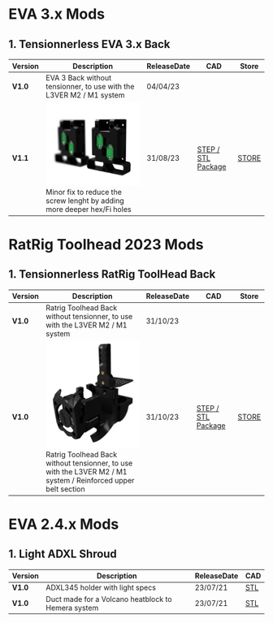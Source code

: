 # EVA 3.x Mods

## 1. Tensionnerless EVA 3.x Back

Version|Description|ReleaseDate|CAD|Store
-------------|-----------|-----------|-----------|-----------
**V1.0**|EVA 3 Back without tensionner, to use with the L3VER M2 / M1 system|04/04/23|
**V1.1**|![alt text](/image/EVATLESS.png)<br> Minor fix to reduce the screw lenght by adding more deeper hex/Fi holes|31/08/23|[STEP / STL Package](https://github.com/FlorentBroise/BRS-Printers-Mod/tree/main/cad/EVA-Back-1.zip) |[STORE](https://store.brs-engineering.com/products/eva-3-x-tensonnerless-for-l3ver-m1-m2)

# RatRig Toolhead 2023 Mods

## 1. Tensionnerless RatRig ToolHead Back

Version|Description|ReleaseDate|CAD|Store
-------------|-----------|-----------|-----------|-----------
**V1.0**|Ratrig Toolhead Back without tensionner, to use with the L3VER M2 / M1 system|31/10/23|
**V1.0**|![alt text](/image/RRT.png)<br> Ratrig Toolhead Back without tensionner, to use with the L3VER M2 / M1 system / Reinforced upper belt section|31/10/23|[STEP / STL Package](https://github.com/FlorentBroise/BRS-Printers-Mod/tree/main/cad/RRT-Back-1.zip) |[STORE](https://store.brs-engineering.com/products/ratrig-tool-head-printed-parts-only?variant=47264346800475)


# EVA 2.4.x Mods

## 1. Light ADXL Shroud

Version|Description|ReleaseDate|CAD|
-------------|-----------|-----------|-----------
**V1.0**|ADXL345 holder with light specs|23/07/21|[STL](https://github.com/FlorentBroise/BRS-Printers-Mod/tree/main/cad/shroudbrs.stl)
**V1.0**|Duct made for a Volcano heatblock to Hemera system|23/07/21|[STL](https://github.com/FlorentBroise/BRS-Printers-Mod/tree/main/cad/Duct_volcano.3mf)
